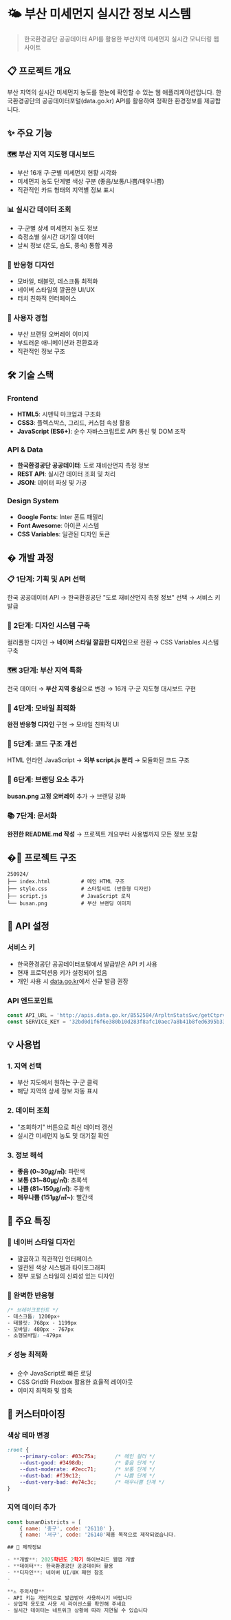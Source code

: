 # 🌤️ 부산 미세먼지 실시간 정보 시스템

> 한국환경공단 공공데이터 API를 활용한 부산지역 미세먼지 실시간 모니터링 웹사이트

## 📋 프로젝트 개요

부산 지역의 실시간 미세먼지 농도를 한눈에 확인할 수 있는 웹 애플리케이션입니다. 
한국환경공단의 공공데이터포털(data.go.kr) API를 활용하여 정확한 환경정보를 제공합니다.

## ✨ 주요 기능

### 🗺️ 부산 지역 지도형 대시보드
- 부산 16개 구·군별 미세먼지 현황 시각화
- 미세먼지 농도 단계별 색상 구분 (좋음/보통/나쁨/매우나쁨)
- 직관적인 카드 형태의 지역별 정보 표시

### 📊 실시간 데이터 조회
- 구·군별 상세 미세먼지 농도 정보
- 측정소별 실시간 대기질 데이터
- 날씨 정보 (온도, 습도, 풍속) 통합 제공

### 📱 반응형 디자인
- 모바일, 태블릿, 데스크톱 최적화
- 네이버 스타일의 깔끔한 UI/UX
- 터치 친화적 인터페이스

### 🎨 사용자 경험
- 부산 브랜딩 오버레이 이미지
- 부드러운 애니메이션과 전환효과
- 직관적인 정보 구조

## 🛠️ 기술 스택

### Frontend
- **HTML5**: 시맨틱 마크업과 구조화
- **CSS3**: 플렉스박스, 그리드, 커스텀 속성 활용
- **JavaScript (ES6+)**: 순수 자바스크립트로 API 통신 및 DOM 조작

### API & Data
- **한국환경공단 공공데이터**: 도로 재비산먼지 측정 정보
- **REST API**: 실시간 데이터 조회 및 처리
- **JSON**: 데이터 파싱 및 가공

### Design System
- **Google Fonts**: Inter 폰트 패밀리
- **Font Awesome**: 아이콘 시스템
- **CSS Variables**: 일관된 디자인 토큰

## � 개발 과정

### 📋 1단계: 기획 및 API 선택
한국 공공데이터 API → 한국환경공단 "도로 재비산먼지 측정 정보" 선택 → 서비스 키 발급

### 🎨 2단계: 디자인 시스템 구축  
컬러풀한 디자인 → **네이버 스타일 깔끔한 디자인**으로 전환 → CSS Variables 시스템 구축

### 🗺️ 3단계: 부산 지역 특화
전국 데이터 → **부산 지역 중심**으로 변경 → 16개 구·군 지도형 대시보드 구현

### 📱 4단계: 모바일 최적화
**완전 반응형 디자인** 구현 → 모바일 친화적 UI

### 🎯 5단계: 코드 구조 개선
HTML 인라인 JavaScript → **외부 script.js 분리** → 모듈화된 코드 구조

### 🌟 6단계: 브랜딩 요소 추가
**busan.png 고정 오버레이** 추가 → 브랜딩 강화

### 📚 7단계: 문서화
**완전한 README.md 작성** → 프로젝트 개요부터 사용법까지 모든 정보 포함

## �📁 프로젝트 구조

```
250924/
├── index.html          # 메인 HTML 구조
├── style.css           # 스타일시트 (반응형 디자인)
├── script.js           # JavaScript 로직
└── busan.png           # 부산 브랜딩 이미지
```

## 🔑 API 설정

### 서비스 키
- 한국환경공단 공공데이터포털에서 발급받은 API 키 사용
- 현재 프로덕션용 키가 설정되어 있음
- 개인 사용 시 [data.go.kr](https://www.data.go.kr)에서 신규 발급 권장

### API 엔드포인트
```javascript
const API_URL = 'http://apis.data.go.kr/B552584/ArpltnStatsSvc/getCtprvnMesureLIst';
const SERVICE_KEY = '32bd0d1f6f6e380b10d283f8afc10aec7a8b41b8fed6395b3307d84e28f85b0c';
```

## 💡 사용법

### 1. 지역 선택
- 부산 지도에서 원하는 구·군 클릭
- 해당 지역의 상세 정보 자동 표시

### 2. 데이터 조회
- "조회하기" 버튼으로 최신 데이터 갱신
- 실시간 미세먼지 농도 및 대기질 확인

### 3. 정보 해석
- **좋음 (0~30㎍/㎥)**: 파란색
- **보통 (31~80㎍/㎥)**: 초록색  
- **나쁨 (81~150㎍/㎥)**: 주황색
- **매우나쁨 (151㎍/㎥~)**: 빨간색

## 🎯 주요 특징

### 🎨 네이버 스타일 디자인
- 깔끔하고 직관적인 인터페이스
- 일관된 색상 시스템과 타이포그래피
- 정부 포털 스타일의 신뢰성 있는 디자인

### 📱 완벽한 반응형
```css
/* 브레이크포인트 */
- 데스크톱: 1200px+
- 태블릿: 768px - 1199px
- 모바일: 480px - 767px
- 소형모바일: ~479px
```

### ⚡ 성능 최적화
- 순수 JavaScript로 빠른 로딩
- CSS Grid와 Flexbox 활용한 효율적 레이아웃
- 이미지 최적화 및 압축

## 🔧 커스터마이징

### 색상 테마 변경
```css
:root {
    --primary-color: #03c75a;      /* 메인 컬러 */
    --dust-good: #3498db;          /* 좋음 단계 */
    --dust-moderate: #2ecc71;      /* 보통 단계 */
    --dust-bad: #f39c12;           /* 나쁨 단계 */
    --dust-very-bad: #e74c3c;      /* 매우나쁨 단계 */
}
```

### 지역 데이터 추가
```javascript
const busanDistricts = [
    { name: '중구', code: '26110' },
    { name: '서구', code: '26140'제용 목적으로 제작되었습니다.

## 👥 제작정보

- **개발**: 2025학년도 2학기 하이브리드 웹앱 개발
- **데이터**: 한국환경공단 공공데이터 활용
- **디자인**: 네이버 UI/UX 패턴 참조
- 

**⚠️ 주의사항**
- API 키는 개인적으로 발급받아 사용하시기 바랍니다
- 상업적 용도로 사용 시 라이선스를 확인해 주세요
- 실시간 데이터는 네트워크 상황에 따라 지연될 수 있습니다
